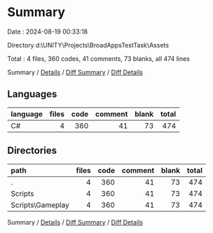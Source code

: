# Summary

Date : 2024-08-19 00:33:18

Directory d:\\UNITY\\Projects\\BroadAppsTestTask\\Assets

Total : 4 files,  360 codes, 41 comments, 73 blanks, all 474 lines

Summary / [Details](details.md) / [Diff Summary](diff.md) / [Diff Details](diff-details.md)

## Languages
| language | files | code | comment | blank | total |
| :--- | ---: | ---: | ---: | ---: | ---: |
| C# | 4 | 360 | 41 | 73 | 474 |

## Directories
| path | files | code | comment | blank | total |
| :--- | ---: | ---: | ---: | ---: | ---: |
| . | 4 | 360 | 41 | 73 | 474 |
| Scripts | 4 | 360 | 41 | 73 | 474 |
| Scripts\\Gameplay | 4 | 360 | 41 | 73 | 474 |

Summary / [Details](details.md) / [Diff Summary](diff.md) / [Diff Details](diff-details.md)